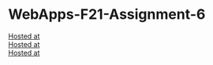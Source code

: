 # WebApps-F21-Assignment-6
[Hosted at](https://44-563-webapps-f21.github.io/webapps-f21-assignment-6-balirammaurya1991/pass.html) <br>
[Hosted at](https://44-563-webapps-f21.github.io/webapps-f21-assignment-6-balirammaurya1991/arithmetic.html) <br>
[Hosted at](https://44-563-webapps-f21.github.io/webapps-f21-assignment-6-balirammaurya1991/car.html)

